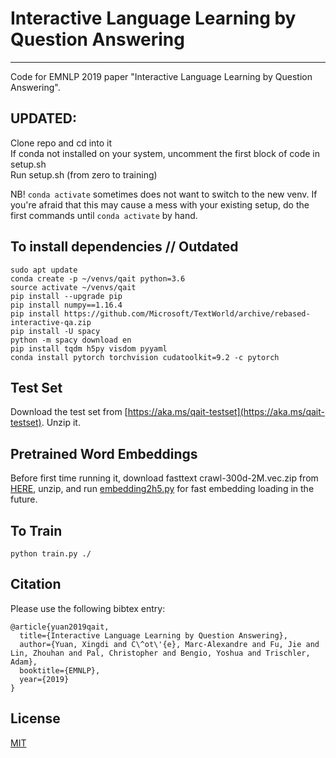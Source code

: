 # Interactive Language Learning by Question Answering
--------------------------------------------------------------------------------
Code for EMNLP 2019 paper "Interactive Language Learning by Question Answering".
## UPDATED:
Clone repo and cd into it  
If conda not installed on your system, uncomment the first block of code in setup.sh  
Run setup.sh (from zero to training)  
  
NB! `conda activate` sometimes does not want to switch to the new venv. If you're afraid that this may cause a mess with your existing setup, do the first commands until `conda activate` by hand.  

## To install dependencies // Outdated
```
sudo apt update
conda create -p ~/venvs/qait python=3.6
source activate ~/venvs/qait
pip install --upgrade pip
pip install numpy==1.16.4
pip install https://github.com/Microsoft/TextWorld/archive/rebased-interactive-qa.zip
pip install -U spacy
python -m spacy download en
pip install tqdm h5py visdom pyyaml
conda install pytorch torchvision cudatoolkit=9.2 -c pytorch
```

## Test Set
Download the test set from [https://aka.ms/qait-testset](https://aka.ms/qait-testset). Unzip it.


## Pretrained Word Embeddings
Before first time running it, download fasttext crawl-300d-2M.vec.zip from [HERE](https://fasttext.cc/docs/en/english-vectors.html), unzip, and run [embedding2h5.py](./embedding2h5.py) for fast embedding loading in the future.

## To Train
```
python train.py ./
```

## Citation

Please use the following bibtex entry:
```
@article{yuan2019qait,
  title={Interactive Language Learning by Question Answering},
  author={Yuan, Xingdi and C\^ot\'{e}, Marc-Alexandre and Fu, Jie and Lin, Zhouhan and Pal, Christopher and Bengio, Yoshua and Trischler, Adam},
  booktitle={EMNLP},
  year={2019}
}
```

## License

[MIT](./LICENSE)
